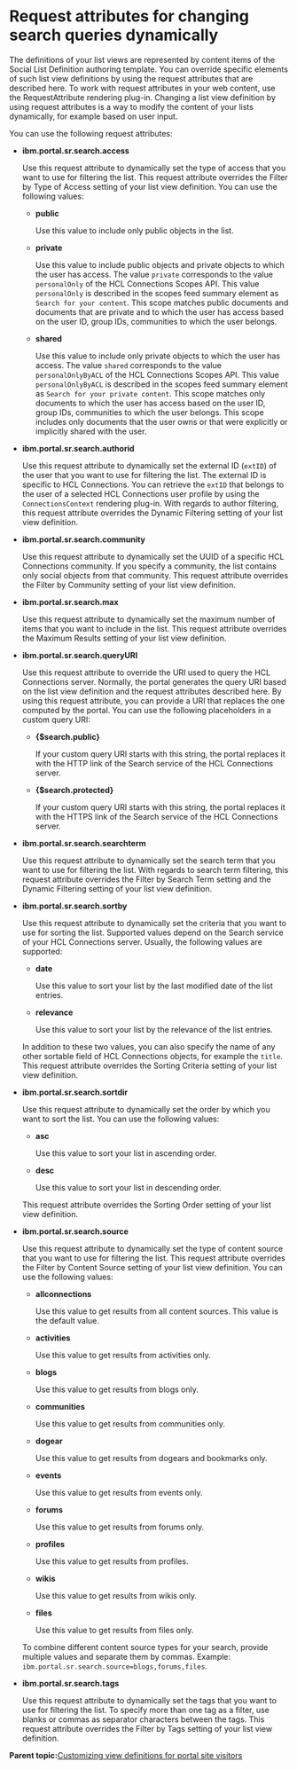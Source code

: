 # Request attributes for changing search queries dynamically

The definitions of your list views are represented by content items of the Social List Definition authoring template. You can override specific elements of such list view definitions by using the request attributes that are described here. To work with request attributes in your web content, use the RequestAttribute rendering plug-in. Changing a list view definition by using request attributes is a way to modify the content of your lists dynamically, for example based on user input.

You can use the following request attributes:

-   **ibm.portal.sr.search.access**

    Use this request attribute to dynamically set the type of access that you want to use for filtering the list. This request attribute overrides the Filter by Type of Access setting of your list view definition. You can use the following values:

    -   **public**

        Use this value to include only public objects in the list.

    -   **private**

        Use this value to include public objects and private objects to which the user has access. The value `private` corresponds to the value `personalOnly` of the HCL Connections Scopes API. This value `personalOnly` is described in the scopes feed summary element as `Search for your content`. This scope matches public documents and documents that are private and to which the user has access based on the user ID, group IDs, communities to which the user belongs.

    -   **shared**

        Use this value to include only private objects to which the user has access. The value `shared` corresponds to the value `personalOnlyByACL` of the HCL Connections Scopes API. This value `personalOnlyByACL` is described in the scopes feed summary element as `Search for your private content`. This scope matches only documents to which the user has access based on the user ID, group IDs, communities to which the user belongs. This scope includes only documents that the user owns or that were explicitly or implicitly shared with the user.

-   **ibm.portal.sr.search.authorid**

    Use this request attribute to dynamically set the external ID \(`extID`\) of the user that you want to use for filtering the list. The external ID is specific to HCL Connections. You can retrieve the `extID` that belongs to the user of a selected HCL Connections user profile by using the `ConnectionsContext` rendering plug-in. With regards to author filtering, this request attribute overrides the Dynamic Filtering setting of your list view definition.

-   **ibm.portal.sr.search.community**

    Use this request attribute to dynamically set the UUID of a specific HCL Connections community. If you specify a community, the list contains only social objects from that community. This request attribute overrides the Filter by Community setting of your list view definition.

-   **ibm.portal.sr.search.max**

    Use this request attribute to dynamically set the maximum number of items that you want to include in the list. This request attribute overrides the Maximum Results setting of your list view definition.

-   **ibm.portal.sr.search.queryURI**

    Use this request attribute to override the URI used to query the HCL Connections server. Normally, the portal generates the query URI based on the list view definition and the request attributes described here. By using this request attribute, you can provide a URI that replaces the one computed by the portal. You can use the following placeholders in a custom query URI:

    -   **\{$search.public\}**

        If your custom query URI starts with this string, the portal replaces it with the HTTP link of the Search service of the HCL Connections server.

    -   **\{$search.protected\}**

        If your custom query URI starts with this string, the portal replaces it with the HTTPS link of the Search service of the HCL Connections server.

-   **ibm.portal.sr.search.searchterm**

    Use this request attribute to dynamically set the search term that you want to use for filtering the list. With regards to search term filtering, this request attribute overrides the Filter by Search Term setting and the Dynamic Filtering setting of your list view definition.

-   **ibm.portal.sr.search.sortby**

    Use this request attribute to dynamically set the criteria that you want to use for sorting the list. Supported values depend on the Search service of your HCL Connections server. Usually, the following values are supported:

    -   **date**

        Use this value to sort your list by the last modified date of the list entries.

    -   **relevance**

        Use this value to sort your list by the relevance of the list entries.

    In addition to these two values, you can also specify the name of any other sortable field of HCL Connections objects, for example the `title`. This request attribute overrides the Sorting Criteria setting of your list view definition.

-   **ibm.portal.sr.search.sortdir**

    Use this request attribute to dynamically set the order by which you want to sort the list. You can use the following values:

    -   **asc**

        Use this value to sort your list in ascending order.

    -   **desc**

        Use this value to sort your list in descending order.

    This request attribute overrides the Sorting Order setting of your list view definition.

-   **ibm.portal.sr.search.source**

    Use this request attribute to dynamically set the type of content source that you want to use for filtering the list. This request attribute overrides the Filter by Content Source setting of your list view definition. You can use the following values:

    -   **allconnections**

        Use this value to get results from all content sources. This value is the default value.

    -   **activities**

        Use this value to get results from activities only.

    -   **blogs**

        Use this value to get results from blogs only.

    -   **communities**

        Use this value to get results from communities only.

    -   **dogear**

        Use this value to get results from dogears and bookmarks only.

    -   **events**

        Use this value to get results from events only.

    -   **forums**

        Use this value to get results from forums only.

    -   **profiles**

        Use this value to get results from profiles.

    -   **wikis**

        Use this value to get results from wikis only.

    -   **files**

        Use this value to get results from files only.

    To combine different content source types for your search, provide multiple values and separate them by commas. Example: `ibm.portal.sr.search.source=blogs,forums,files`.

-   **ibm.portal.sr.search.tags**

    Use this request attribute to dynamically set the tags that you want to use for filtering the list. To specify more than one tag as a filter, use blanks or commas as separator characters between the tags. This request attribute overrides the Filter by Tags setting of your list view definition.


**Parent topic:**[Customizing view definitions for portal site visitors](../social/soc_rendr_shape_socl_list.md)


